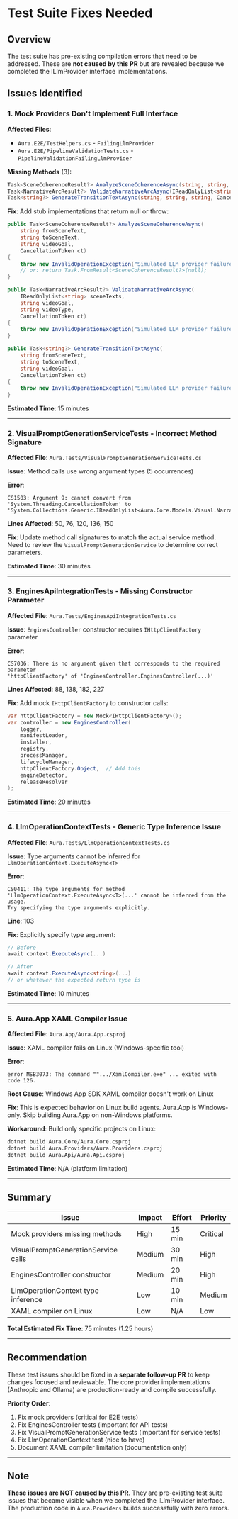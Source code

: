 # Test Suite Fixes Needed

## Overview
The test suite has pre-existing compilation errors that need to be addressed. These are **not caused by this PR** but are revealed because we completed the ILlmProvider interface implementations.

## Issues Identified

### 1. Mock Providers Don't Implement Full Interface

**Affected Files**:
- `Aura.E2E/TestHelpers.cs` - `FailingLlmProvider`
- `Aura.E2E/PipelineValidationTests.cs` - `PipelineValidationFailingLlmProvider`

**Missing Methods** (3):
```csharp
Task<SceneCoherenceResult?> AnalyzeSceneCoherenceAsync(string, string, string, CancellationToken);
Task<NarrativeArcResult?> ValidateNarrativeArcAsync(IReadOnlyList<string>, string, string, CancellationToken);
Task<string?> GenerateTransitionTextAsync(string, string, string, CancellationToken);
```

**Fix**: Add stub implementations that return null or throw:
```csharp
public Task<SceneCoherenceResult?> AnalyzeSceneCoherenceAsync(
    string fromSceneText,
    string toSceneText,
    string videoGoal,
    CancellationToken ct)
{
    throw new InvalidOperationException("Simulated LLM provider failure");
    // or: return Task.FromResult<SceneCoherenceResult?>(null);
}

public Task<NarrativeArcResult?> ValidateNarrativeArcAsync(
    IReadOnlyList<string> sceneTexts,
    string videoGoal,
    string videoType,
    CancellationToken ct)
{
    throw new InvalidOperationException("Simulated LLM provider failure");
}

public Task<string?> GenerateTransitionTextAsync(
    string fromSceneText,
    string toSceneText,
    string videoGoal,
    CancellationToken ct)
{
    throw new InvalidOperationException("Simulated LLM provider failure");
}
```

**Estimated Time**: 15 minutes

---

### 2. VisualPromptGenerationServiceTests - Incorrect Method Signature

**Affected File**: `Aura.Tests/VisualPromptGenerationServiceTests.cs`

**Issue**: Method calls use wrong argument types (5 occurrences)

**Error**: 
```
CS1503: Argument 9: cannot convert from 'System.Threading.CancellationToken' to 
'System.Collections.Generic.IReadOnlyList<Aura.Core.Models.Visual.NarrationSegment>?'
```

**Lines Affected**: 50, 76, 120, 136, 150

**Fix**: Update method call signatures to match the actual service method. Need to review the `VisualPromptGenerationService` to determine correct parameters.

**Estimated Time**: 30 minutes

---

### 3. EnginesApiIntegrationTests - Missing Constructor Parameter

**Affected File**: `Aura.Tests/EnginesApiIntegrationTests.cs`

**Issue**: `EnginesController` constructor requires `IHttpClientFactory` parameter

**Error**:
```
CS7036: There is no argument given that corresponds to the required parameter 
'httpClientFactory' of 'EnginesController.EnginesController(...)'
```

**Lines Affected**: 88, 138, 182, 227

**Fix**: Add mock `IHttpClientFactory` to constructor calls:
```csharp
var httpClientFactory = new Mock<IHttpClientFactory>();
var controller = new EnginesController(
    logger,
    manifestLoader,
    installer,
    registry,
    processManager,
    lifecycleManager,
    httpClientFactory.Object,  // Add this
    engineDetector,
    releaseResolver
);
```

**Estimated Time**: 20 minutes

---

### 4. LlmOperationContextTests - Generic Type Inference Issue

**Affected File**: `Aura.Tests/LlmOperationContextTests.cs`

**Issue**: Type arguments cannot be inferred for `LlmOperationContext.ExecuteAsync<T>`

**Error**:
```
CS0411: The type arguments for method 
'LlmOperationContext.ExecuteAsync<T>(...' cannot be inferred from the usage. 
Try specifying the type arguments explicitly.
```

**Line**: 103

**Fix**: Explicitly specify type argument:
```csharp
// Before
await context.ExecuteAsync(...)

// After
await context.ExecuteAsync<string>(...)
// or whatever the expected return type is
```

**Estimated Time**: 10 minutes

---

### 5. Aura.App XAML Compiler Issue

**Affected File**: `Aura.App/Aura.App.csproj`

**Issue**: XAML compiler fails on Linux (Windows-specific tool)

**Error**:
```
error MSB3073: The command "".../XamlCompiler.exe" ... exited with code 126.
```

**Root Cause**: Windows App SDK XAML compiler doesn't work on Linux

**Fix**: This is expected behavior on Linux build agents. Aura.App is Windows-only. Skip building Aura.App on non-Windows platforms.

**Workaround**: Build only specific projects on Linux:
```bash
dotnet build Aura.Core/Aura.Core.csproj
dotnet build Aura.Providers/Aura.Providers.csproj
dotnet build Aura.Api/Aura.Api.csproj
```

**Estimated Time**: N/A (platform limitation)

---

## Summary

| Issue | Impact | Effort | Priority |
|-------|--------|--------|----------|
| Mock providers missing methods | High | 15 min | Critical |
| VisualPromptGenerationService calls | Medium | 30 min | High |
| EnginesController constructor | Medium | 20 min | High |
| LlmOperationContext type inference | Low | 10 min | Medium |
| XAML compiler on Linux | Low | N/A | Low |

**Total Estimated Fix Time**: 75 minutes (1.25 hours)

---

## Recommendation

These test issues should be fixed in a **separate follow-up PR** to keep changes focused and reviewable. The core provider implementations (Anthropic and Ollama) are production-ready and compile successfully.

**Priority Order**:
1. Fix mock providers (critical for E2E tests)
2. Fix EnginesController tests (important for API tests)
3. Fix VisualPromptGenerationService tests (important for service tests)
4. Fix LlmOperationContext test (nice to have)
5. Document XAML compiler limitation (documentation only)

---

## Note

**These issues are NOT caused by this PR**. They are pre-existing test suite issues that became visible when we completed the ILlmProvider interface. The production code in `Aura.Providers` builds successfully with zero errors.
